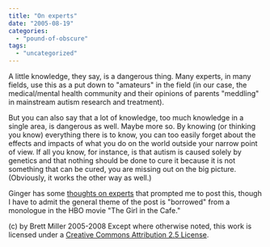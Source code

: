 ```yaml
---
title: "On experts"
date: "2005-08-19"
categories: 
  - "pound-of-obscure"
tags: 
  - "uncategorized"
---
```


A little knowledge, they say, is a dangerous thing. Many experts, in many fields, use this as a put down to "amateurs" in the field (in our case, the medical/mental health community and their opinions of parents "meddling" in mainstream autism research and treatment).  
  
But you can also say that a lot of knowledge, too much knowledge in a single area, is dangerous as well. Maybe more so. By knowing (or thinking you know) everything there is to know, you can too easily forget about the effects and impacts of what you do on the world outside your narrow point of view. If all you know, for instance, is that autism is caused solely by genetics and that nothing should be done to cure it because it is not something that can be cured, you are missing out on the big picture. (Obviously, it works the other way as well.)  
  
Ginger has some [thoughts on experts](http://adventuresinautism.blogspot.com/2005/08/experts-suck.html) that prompted me to post this, though I have to admit the general theme of the post is "borrowed" from a monologue in the HBO movie "The Girl in the Cafe."

(c) by Brett Miller 2005-2008 Except where otherwise noted, this work is licensed under a [Creative Commons Attribution 2.5 License](http://creativecommons.org/licenses/by/2.5/).
